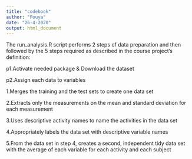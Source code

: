 ```yaml
---
title: "codebook"
author: "Pouya"
date: "26-4-2020"
output: html_document
---
```

The run_analysis.R script performs 2 steps of data preparation and then followed by the 5 steps required as described in the course project’s definition:

p1.Activate needed package & Download the dataset

p2.Assign each data to variables

1.Merges the training and the test sets to create one data set

2.Extracts only the measurements on the mean and standard deviation for each measurement

3.Uses descriptive activity names to name the activities in the data set

4.Appropriately labels the data set with descriptive variable names

5.From the data set in step 4, creates a second, independent tidy data set with the average of each variable for each activity and each subject